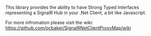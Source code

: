 This library provides the ability to have Strong Typed Interfaces representing a SignalR Hub in your .Net Client, a bit like Javascript.

For more infromation please visit the wiki: https://github.com/ocbaker/SignalRNetClientProxyMap/wiki